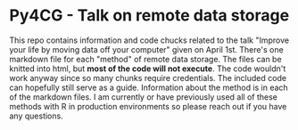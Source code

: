 # Py4CG - Talk on remote data storage

This repo contains information and code chucks related to the talk "Improve your life by moving data off your computer" given on April 1st. There's one markdown file for each "method" of remote data storage. The files can be knitted into html, but **most of the code will not execute**. The code wouldn't work anyway since so many chunks require credentials. The included code can hopefully still serve as a guide. Information about the method is in each of the markdown files. I am currently or have previously used all of these methods with R in production environments so please reach out if you have any questions.
